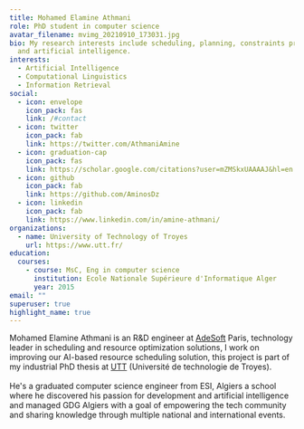 ```yaml
---
title: Mohamed Elamine Athmani
role: PhD student in computer science
avatar_filename: mvimg_20210910_173031.jpg
bio: My research interests include scheduling, planning, constraints programming
  and artificial intelligence.
interests:
  - Artificial Intelligence
  - Computational Linguistics
  - Information Retrieval
social:
  - icon: envelope
    icon_pack: fas
    link: /#contact
  - icon: twitter
    icon_pack: fab
    link: https://twitter.com/AthmaniAmine
  - icon: graduation-cap
    icon_pack: fas
    link: https://scholar.google.com/citations?user=mZMSkxUAAAAJ&hl=en
  - icon: github
    icon_pack: fab
    link: https://github.com/AminosDz
  - icon: linkedin
    icon_pack: fab
    link: https://www.linkedin.com/in/amine-athmani/
organizations:
  - name: University of Technology of Troyes
    url: https://www.utt.fr/
education:
  courses:
    - course: MsC, Eng in computer science
      institution: Ecole Nationale Supérieure d'Informatique Alger
      year: 2015
email: ""
superuser: true
highlight_name: true
---
```

Mohamed Elamine Athmani is an R&D engineer at [AdeSoft](https://www.adesoft.com/en/homeen/) Paris, technology leader in scheduling and resource optimization solutions, I work on improving our AI-based resource scheduling solution, this project is part of my industrial PhD thesis at [UTT](utt.fr) (Université de technologie de Troyes).\
\
He's a graduated computer science engineer from ESI, Algiers a school where he discovered his passion for development and artificial intelligence and managed GDG Algiers with a goal of empowering the tech community and sharing knowledge through multiple national and international events.